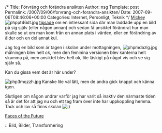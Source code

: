 /*
 Title: Förvräng och förändra ansikten
 Author: nsg
 Template: post
 Permalink: /2007/09/06/forvrang-och-forandra-ansikten/
 Date: 2007-09-06T08:46:06+00:00
 Categories: Internet, Personligt, Teknik
*/
[<img src="http://cdn.junkpile.se/2007/09/phppt46dt-150x150.jpg" title="phppt46dt.jpg" alt="phppt46dt.jpg" align="left" />][1][Mickey tipsade][2] om en intressant sida där man laddade upp en bild på sig själv (eller någon annan) och sedan få ansiktet förändrat hur man skulle se ut om man kom från en annan plats i värden, eller en förändring av ålder och en del annat kul.

[<img src="http://cdn.junkpile.se/2007/09/phpmdazlg-150x150.jpg" title="phpmdazlg.jpg" alt="phpmdazlg.jpg" align="right" />][3]Jag tog en bild som är tagen i skolan under mottagningen, målningen blev helt ok, men den feminina versionen blev kanterna helt skumma på, men ansiktet blev helt ok, lite läskigt på något vis och se sig själv så.

Kan du gissa vem det är här under?

<img src="http://cdn.junkpile.se/2007/09/php3mqzzh.jpg" title="php3mqzzh.jpg" alt="php3mqzzh.jpg" align="left" /> Kanske lite väl lätt, men de andra gick knappt och känna igen.

Slutligen om någon undrar varför jag har varit så inaktiv den närmaste tiden så är det för att jag nu och ett tag fram över inte har uppkoppling hemma. Tack och lov så finns skolan <img src="http://nsg.cc/wp-includes/images/smilies/icon_smile.gif" alt=":)" class="wp-smiley" /> 

<a href="http://morph.cs.st-andrews.ac.uk/Transformer/" target="_blank">Faces of the Future</a>

:: Bild, Bilder, Transformering

<small></small>

 [1]: http://cdn.junkpile.se/2007/09/phppt46dt.jpg "phppt46dt.jpg"
 [2]: http://mj.barczyk.se/blog/2230/mitt-fejs-ur-olika-synvinklar
 [3]: http://cdn.junkpile.se/2007/09/phpmdazlg.jpg "phpmdazlg.jpg"